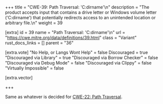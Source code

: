 +++
title = "CWE-39: Path Traversal: 'C:dirname'\n"
description = "The product accepts input that contains a drive letter or Windows volume letter ('C:dirname') that potentially redirects access to an unintended location or arbitrary file.\n"
weight = 39

[extra]
id = 39
name = "Path Traversal: 'C:dirname'\n"
url = "https://cwe.mitre.org/data/definitions/39.html"
class = "Variant"
rust_docs_links = []
parent = "36"

[extra.vote]
"No Help, or Langs Wont Help" = false
Discouraged = true
"Discouraged via Library" = true
"Discouraged via Borrow Checker" = false
"Discouraged via Debug Mode" = false
"Discouraged via Clippy" = false
"Virtually Impossible" = false

[extra.vector]

+++

Same as whatever is decided for [CWE-22: Path Traversal](/rust-are-we-secure-yet/cwes/cwe-22).